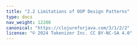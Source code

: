 ```yaml
---
title: "2.2 Limitations of OOP Design Patterns"
type: docs
nav_weight: 12200
canonical: "https://clojureforjava.com/3/1/2/2"
license: "© 2024 Tokenizer Inc. CC BY-NC-SA 4.0"
---
```


